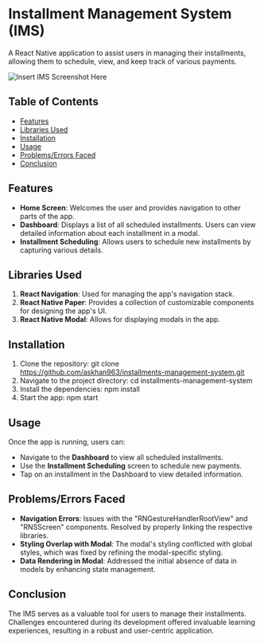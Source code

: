 # Installment Management System (IMS)

A React Native application to assist users in managing their installments, allowing them to schedule, view, and keep track of various payments.

![Insert IMS Screenshot Here](path-to-your-screenshot.png)

## Table of Contents

- [Features](#features)
- [Libraries Used](#libraries-used)
- [Installation](#installation)
- [Usage](#usage)
- [Problems/Errors Faced](#problemserrors-faced)
- [Conclusion](#conclusion)

## Features

- **Home Screen**: Welcomes the user and provides navigation to other parts of the app.
- **Dashboard**: Displays a list of all scheduled installments. Users can view detailed information about each installment in a modal.
- **Installment Scheduling**: Allows users to schedule new installments by capturing various details.

## Libraries Used

1. **React Navigation**: Used for managing the app's navigation stack.
2. **React Native Paper**: Provides a collection of customizable components for designing the app's UI.
3. **React Native Modal**: Allows for displaying modals in the app.

## Installation

1. Clone the repository: git clone https://github.com/askhan963/installments-management-system.git
2. Navigate to the project directory: cd installments-management-system
3. Install the dependencies: npm install
4. Start the app: npm start


## Usage

Once the app is running, users can:

- Navigate to the **Dashboard** to view all scheduled installments.
- Use the **Installment Scheduling** screen to schedule new payments.
- Tap on an installment in the Dashboard to view detailed information.

## Problems/Errors Faced

- **Navigation Errors**: Issues with the "RNGestureHandlerRootView" and "RNSScreen" components. Resolved by properly linking the respective libraries.
- **Styling Overlap with Modal**: The modal's styling conflicted with global styles, which was fixed by refining the modal-specific styling.
- **Data Rendering in Modal**: Addressed the initial absence of data in models by enhancing state management.

## Conclusion

The IMS serves as a valuable tool for users to manage their installments. Challenges encountered during its development offered invaluable learning experiences, resulting in a robust and user-centric application.


